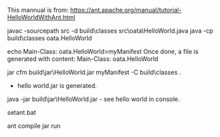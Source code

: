This mannual is from: https://ant.apache.org/manual/tutorial-HelloWorldWithAnt.html

javac -sourcepath src -d build\classes src\oata\HelloWorld.java
java -cp build\classes oata.HelloWorld

echo Main-Class: oata.HelloWorld>myManifest
Once done, a file is generated with content: Main-Class: oata.HelloWorld

jar cfm build\jar\HelloWorld.jar myManifest -C build\classes . 
- hello world.jar is generated. 

java -jar build\jar\HelloWorld.jar - see hello world in console.

setant.bat

ant compile jar run

